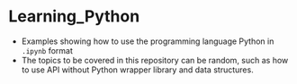 # Learning_Python
- Examples showing how to use the programming language Python in `.ipynb` format
- The topics to be covered in this repository can be random, such as how to use API without Python wrapper library and data structures. 
